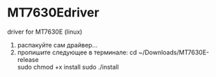 # MT7630Edriver
driver for MT7630E (linux)
1. распакуйте сам драйвер...
2. пропишите следующее в терминале:
cd ~/Downloads/MT7630E-release  
sudo chmod +x install
sudo ./install
